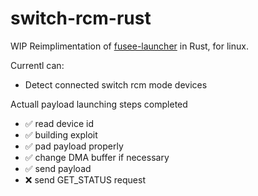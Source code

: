 # switch-rcm-rust 
WIP  Reimplimentation of [fusee-launcher](https://github.com/Qyriad/fusee-launcher) in Rust, for linux.

Currentl can:
* Detect connected switch rcm mode devices

Actuall payload launching steps completed
* ✅ read device id 
* ✅ building exploit
* ✅ pad payload properly
* ✅ change DMA buffer if necessary
* ✅ send payload
* ❌ send GET_STATUS request
